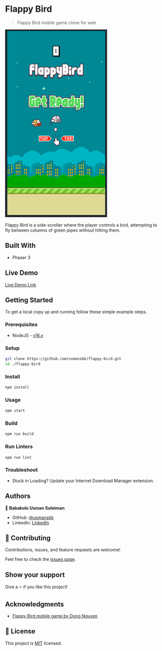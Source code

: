 # Flappy Bird

> Flappy Bird mobile game clone for web

![screenshot](./app_screenshot.png)

Flappy Bird is a side-scroller where the player controls a bird, attempting to fly between columns of green pipes without hitting them.

## Built With

- Phaser 3

## Live Demo

[Live Demo Link](https://blissful-wiles-7bf90a.netlify.app/)

## Getting Started

To get a local copy up and running follow these simple example steps.

### Prerequisites

- NodeJS - [v16.x](https://nodejs.org/en/)

### Setup

```bash
git clone https://github.com/usmansbk/flappy-bird.git
cd ./flappy-bird
```

### Install

```bash
npm install
```

### Usage

```bash
npm start
```

### Build

```bash
npm run build
```

### Run Linters

```bash
npm run lint 
```

### Troubleshoot

- Stuck in Loading? Update your Internet Download Manager extension.

## Authors

👤 **Babakolo Usman Suleiman**

- GitHub: [@usmansbk](https://github.com/usmansbk)
- LinkedIn: [LinkedIn](https://www.linkedin.com/in/usmansbk/)

## 🤝 Contributing

Contributions, issues, and feature requests are welcome!

Feel free to check the [issues page](../../issues/).

## Show your support

Give a ⭐️ if you like this project!

## Acknowledgments

- [Flappy Bird mobile game by Dong Nguyen](https://en.wikipedia.org/wiki/Flappy_Bird)

## 📝 License

This project is [MIT](./MIT.md) licensed.
